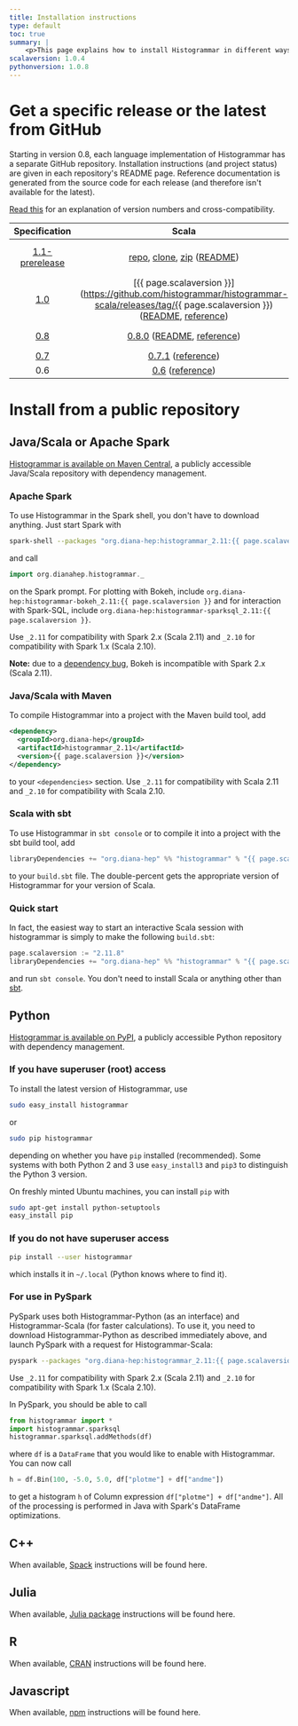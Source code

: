 ```yaml
---
title: Installation instructions
type: default
toc: true
summary: |
    <p>This page explains how to install Histogrammar in different ways. Use only the instructions relevant to your situation.</p>
scalaversion: 1.0.4
pythonversion: 1.0.8
---
```


# Get a specific release or the latest from GitHub

Starting in version 0.8, each language implementation of Histogrammar has a separate GitHub repository. Installation instructions (and project status) are given in each repository's README page. Reference documentation is generated from the source code for each release (and therefore isn't available for the latest).

[Read this](../specification/#version-numbers) for an explanation of version numbers and cross-compatibility.

| Specification | Scala | Python | C++ | Julia | R | Javascript |
|:-------------:|:-----:|:------:|:---:|:-----:|:-:|:----------:|
| [1.1-prerelease](../specification/1.1) | [repo](https://github.com/histogrammar/histogrammar-scala), [clone](https://github.com/histogrammar/histogrammar-scala.git), [zip](https://github.com/histogrammar/histogrammar-scala/archive/master.zip) ([README](http://github.com/histogrammar/histogrammar-scala/blob/master/README.md)) | [repo](https://github.com/histogrammar/histogrammar-python), [clone](https://github.com/histogrammar/histogrammar-python.git), [zip](https://github.com/histogrammar/histogrammar-python/archive/master.zip) ([README](http://github.com/histogrammar/histogrammar-python/blob/master/README.md)) | [repo](https://github.com/histogrammar/histogrammar-cpp), [clone](https://github.com/histogrammar/histogrammar-cpp.git), [zip](https://github.com/histogrammar/histogrammar-cpp/archive/master.zip) ([README](http://github.com/histogrammar/histogrammar-cpp/blob/master/README.md)) | [repo](https://github.com/histogrammar/Histogrammar.jl), [clone](https://github.com/histogrammar/Histogrammar.jl.git), [zip](https://github.com/histogrammar/Histogrammar.jl/archive/master.zip) ([README](http://github.com/histogrammar/Histogrammar.jl/blob/master/README.md)) | | |
| [1.0](../specification/1.0) | [{{ page.scalaversion }}](https://github.com/histogrammar/histogrammar-scala/releases/tag/{{ page.scalaversion }}) ([README](http://github.com/histogrammar/histogrammar-scala/blob/1.0.x/README.md), [reference](http://histogrammar.org/scala/latest/#org.dianahep.histogrammar.package)) | [{{ page.pythonversion }}](https://github.com/histogrammar/histogrammar-python/releases/tag/{{ page.pythonversion }}) ([README](http://github.com/histogrammar/histogrammar-python/blob/1.0.x/README.md), [reference](http://histogrammar.org/python/latest/)) | [1.0.0](https://github.com/histogrammar/histogrammar-cpp/releases/tag/1.0.0) ([README](http://github.com/histogrammar/histogrammar-cpp/blob/1.0.x/README.md)) | [1.0.0](https://github.com/histogrammar/Histogrammar.jl/releases/tag/1.0.0) ([README](http://github.com/histogrammar/Histogrammar.jl/blob/1.0.x/README.md)) | | |
| [0.8](../specification/0.8) | [0.8.0](https://github.com/histogrammar/histogrammar-scala/releases/tag/0.8.0) ([README](http://github.com/histogrammar/histogrammar-scala/blob/0.8.x/README.md), [reference](http://histogrammar.org/scala/0.8.0/#org.dianahep.histogrammar.package)) | [0.8.0](https://github.com/histogrammar/histogrammar-python/releases/tag/0.8.0) ([README](http://github.com/histogrammar/histogrammar-python/blob/0.8.x/README.md), [reference](http://histogrammar.org/python/0.8.0/)) | [0.8.0](https://github.com/histogrammar/histogrammar-cpp/releases/tag/0.8.0) ([README](http://github.com/histogrammar/histogrammar-cpp/blob/0.8.x/README.md)) | [0.8.0](https://github.com/histogrammar/Histogrammar.jl/releases/tag/0.8.0) ([README](http://github.com/histogrammar/Histogrammar.jl/blob/0.8.x/README.md)) | | |
| [0.7](../specification/0.7) | [0.7.1](https://github.com/histogrammar/histogrammar-multilang/releases/tag/0.7.1) ([reference](http://histogrammar.org/scala/0.7.1/#org.dianahep.histogrammar.package)) | [0.7.1](https://github.com/histogrammar/histogrammar-multilang/releases/tag/0.7.1) ([reference](http://histogrammar.org/python/0.7.1/)) | [0.7.1](https://github.com/histogrammar/histogrammar-multilang/releases/tag/0.7.1) | | | |
| 0.6 | [0.6](https://github.com/histogrammar/histogrammar-multilang/releases/tag/0.6) ([reference](http://histogrammar.org/scala/0.6/#org.dianahep.histogrammar.package)) | [0.6](https://github.com/histogrammar/histogrammar-multilang/releases/tag/0.6) | [0.6](https://github.com/histogrammar/histogrammar-multilang/releases/tag/0.6) | | | |

# Install from a public repository

## Java/Scala or Apache Spark

<a href="http://search.maven.org/#search|ga|1|histogrammar">Histogrammar is available on Maven Central</a>, a publicly accessible Java/Scala repository with dependency management.

### Apache Spark

To use Histogrammar in the Spark shell, you don't have to download anything. Just start Spark with

```bash
spark-shell --packages "org.diana-hep:histogrammar_2.11:{{ page.scalaversion }}"
```

and call

```scala
import org.dianahep.histogrammar._
```

on the Spark prompt. For plotting with Bokeh, include `org.diana-hep:histogrammar-bokeh_2.11:{{ page.scalaversion }}` and for interaction with Spark-SQL, include `org.diana-hep:histogrammar-sparksql_2.11:{{ page.scalaversion }}`.

Use `_2.11` for compatibility with Spark 2.x (Scala 2.11) and `_2.10` for compatibility with Spark 1.x (Scala 2.10).

**Note:** due to a [dependency bug](https://github.com/bokeh/bokeh-scala/issues/28), Bokeh is incompatible with Spark 2.x (Scala 2.11).

### Java/Scala with Maven

To compile Histogrammar into a project with the Maven build tool, add

```xml
<dependency>
  <groupId>org.diana-hep</groupId>
  <artifactId>histogrammar_2.11</artifactId>
  <version>{{ page.scalaversion }}</version>
</dependency>
```

to your `<dependencies>` section. Use `_2.11` for compatibility with Scala 2.11 and `_2.10` for compatibility with Scala 2.10.

### Scala with sbt

To use Histogrammar in `sbt console` or to compile it into a project with the sbt build tool, add

```scala
libraryDependencies += "org.diana-hep" %% "histogrammar" % "{{ page.scalaversion }}"
```

to your `build.sbt` file. The double-percent gets the appropriate version of Histogrammar for your version of Scala.

### Quick start

In fact, the easiest way to start an interactive Scala session with histogrammar is simply to make the following `build.sbt`:

```scala
page.scalaversion := "2.11.8"
libraryDependencies += "org.diana-hep" %% "histogrammar" % "{{ page.scalaversion }}"
```

and run `sbt console`. You don't need to install Scala or anything other than [sbt](http://www.scala-sbt.org/download.html).

## Python

<a href="https://pypi.python.org/pypi/Histogrammar/">Histogrammar is available on PyPI</a>, a publicly accessible Python repository with dependency management.

### If you have superuser (root) access

To install the latest version of Histogrammar, use

```bash
sudo easy_install histogrammar
```

or

```bash
sudo pip histogrammar
```

depending on whether you have `pip` installed (recommended). Some systems with both Python 2 and 3 use `easy_install3` and `pip3` to distinguish the Python 3 version.

On freshly minted Ubuntu machines, you can install `pip` with

```bash
sudo apt-get install python-setuptools
easy_install pip
```

### If you do not have superuser access

```bash
pip install --user histogrammar
```

which installs it in `~/.local` (Python knows where to find it).

### For use in PySpark

PySpark uses both Histogrammar-Python (as an interface) and Histogrammar-Scala (for faster calculations). To use it, you need to download Histogrammar-Python as described immediately above, and launch PySpark with a request for Histogrammar-Scala:

```bash
pyspark --packages "org.diana-hep:histogrammar_2.11:{{ page.scalaversion }}"
```

Use `_2.11` for compatibility with Spark 2.x (Scala 2.11) and `_2.10` for compatibility with Spark 1.x (Scala 2.10).

In PySpark, you should be able to call

```python
from histogrammar import *
import histogrammar.sparksql
histogrammar.sparksql.addMethods(df)
```

where `df` is a `DataFrame` that you would like to enable with Histogrammar. You can now call

```python
h = df.Bin(100, -5.0, 5.0, df["plotme"] + df["andme"])
```

to get a histogram `h` of Column expression `df["plotme"] + df["andme"]`. All of the processing is performed in Java with Spark's DataFrame optimizations.

## C++

When available, [Spack](https://github.com/LLNL/spack) instructions will be found here.

## Julia

When available, [Julia package](http://pkg.julialang.org/) instructions will be found here.

## R

When available, [CRAN](https://cran.r-project.org/) instructions will be found here.

## Javascript

When available, [npm](https://www.npmjs.com/) instructions will be found here.
